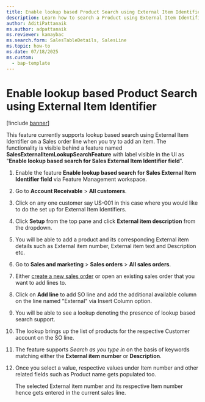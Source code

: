 ```yaml
---
title: Enable lookup based Product Search using External Item Identifier
description: Learn how to search a Product using External Item Identifier. This feature will help find items using External item numbers tied to a product under a customer account set-up.
author: AditiPattanaik
ms.author: adpattanaik
ms.reviewer: kamaybac
ms.search.form: SalesTableDetails, SalesLine
ms.topic: how-to
ms.date: 07/18/2025
ms.custom: 
  - bap-template
---
```


# Enable lookup based Product Search using External Item Identifier

[!include [banner](../../includes/banner.md)]

This feature currently supports lookup based search using External Item Identifier on a Sales order line when you try to add an item. The functionality is visible behind a feature named **SalesExternalItemLookupSearchFeature** with label visible in the UI as "**Enable lookup based search for Sales External Item Identifier field**".

1. Enable the feature **Enable lookup based search for Sales External Item Identifier field** via Feature Management workspace.
1. Go to **Account Receivable** \> **All customers**.
1. Click on any one customer say US-001 in this case where you would like to do the set up for External Item Identifiers.
1. Click **Setup** from the top pane and click **External item description** from the dropdown.
1. You will be able to add a product and its corresponding External item details such as External item number, External item text and Description etc.
1. Go to **Sales and marketing** \> **Sales orders** \> **All sales orders**.
1. Either [create a new sales order](tasks/create-sales-orders.md) or open an existing sales order that you want to add lines to.
1. Click on **Add line** to add SO line and add the additional available column on the line named "External" via Insert Column option. 
1. You will be able to see a lookup denoting the presence of lookup based search support.
1. The lookup brings up the list of products for the respective Customer account on the SO line.
1. The feature supports *Search as you type in* on the basis of keywords matching either the **External item number** or **Description**.
1. Once you select a value, respective values under Item number and other related fields such as Product name gets populated too.

    The selected External item number and its respective Item number hence gets entered in the current sales line.
